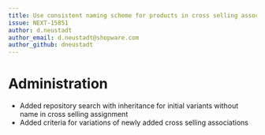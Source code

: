 ```yaml
---
title: Use consistent naming scheme for products in cross selling association
issue: NEXT-15851
author: d.neustadt
author_email: d.neustadt@shopware.com 
author_github: dneustadt
---
```

# Administration
* Added repository search with inheritance for initial variants without name in cross selling assignment
* Added criteria for variations of newly added cross selling associations
